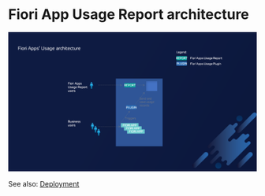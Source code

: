 # Fiori App Usage Report architecture

[![](res/arch.png)](res/arch.png)

See also: [Deployment](deployment.md)